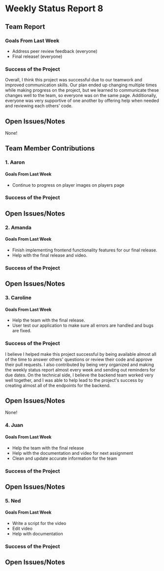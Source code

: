 # Weekly Status Report 8

## Team Report
### Goals From Last Week
- Address peer review feedback (everyone)
- Final release! (everyone)

### Success of the Project
Overall, I think this project was successful due to our teamwork and improved communication skills. Our plan ended up changing multiple times while making progress on the project, but we learned to communicate these changes well to the team, so everyone was on the same page. Additionally, everyone was very supportive of one another by offering help when needed and reviewing each others' code.

## Open Issues/Notes
None!


## Team Member Contributions
### 1. Aaron
#### Goals From Last Week
- Continue to progress on player images on players page

### Success of the Project


## Open Issues/Notes


### 2. Amanda
#### Goals From Last Week
- Finish implementing frontend functionality features for our final release.
- Help with the final release and video.

### Success of the Project


## Open Issues/Notes



### 3. Caroline
#### Goals From Last Week
- Help the team with the final release.
- User test our application to make sure all errors are handled and bugs are fixed.

### Success of the Project
I believe I helped make this project successful by being available almost all of the time to answer others' questions or review their code and approve their pull requests. I also contributed by being very organized and making the weekly status report almost every week and sending out reminders for due dates. On the technical side, I believe the backend team worked very well together, and I was able to help lead to the project's success by creating almost all of the endpoints for the backend.

## Open Issues/Notes
None!


### 4. Juan
#### Goals From Last Week
- Help the team with the final release
- Help with the documentation and video for next assignment
- Clean and update accurate information for the team

### Success of the Project


## Open Issues/Notes


### 5. Ned
#### Goals From Last Week
- Write a script for the video
- Edit video
- Help with documentation

### Success of the Project


## Open Issues/Notes


